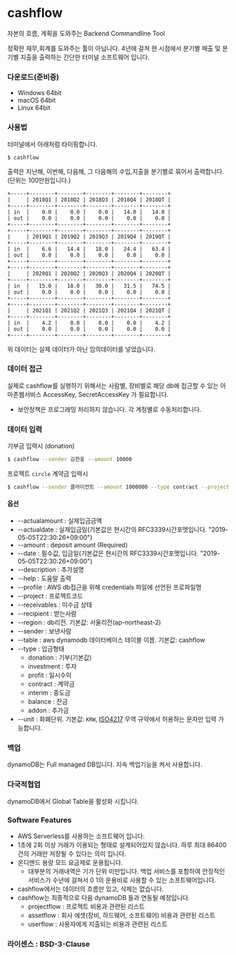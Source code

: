 # cashflow
자본의 흐름, 계획을 도와주는 Backend Commandline Tool

정확한 재무,회계를 도와주는 툴이 아닙니다.
4년에 걸쳐 현 시점에서 분기별 매출 및 분기별 지출을 출력하는 간단한 터미널 소프트웨어 입니다.

### 다운로드(준비중)
- Windows 64bit
- macOS 64bit
- Linux 64bit

### 사용법
터미널에서 아래처럼 타이핑합니다.
```
$ cashflow
```

출력은 지난해, 이번해, 다음해, 그 다음해의 수입,지출을 분기별로 묶어서 출력합니다.
(단위는 100만원입니다.)
```
+-----+--------+--------+--------+--------+--------+
|     | 2018Q1 | 2018Q2 | 2018Q3 | 2018Q4 | 2018QT |
+-----+--------+--------+--------+--------+--------+
| in  |    0.0 |    0.0 |    0.0 |   14.0 |   14.0 |
| out |    0.0 |    0.0 |    0.0 |    0.0 |    0.0 |
+-----+--------+--------+--------+--------+--------+
+-----+--------+--------+--------+--------+--------+
|     | 2019Q1 | 2019Q2 | 2019Q3 | 2019Q4 | 2019QT |
+-----+--------+--------+--------+--------+--------+
| in  |    6.6 |   14.4 |   18.0 |   24.4 |   63.4 |
| out |    0.0 |    0.0 |    0.0 |    0.0 |    0.0 |
+-----+--------+--------+--------+--------+--------+
+-----+--------+--------+--------+--------+--------+
|     | 2020Q1 | 2020Q2 | 2020Q3 | 2020Q4 | 2020QT |
+-----+--------+--------+--------+--------+--------+
| in  |   15.0 |   18.0 |   30.0 |   31.5 |   74.5 |
| out |    0.0 |    0.0 |    0.0 |    0.0 |    0.0 |
+-----+--------+--------+--------+--------+--------+
+-----+--------+--------+--------+--------+--------+
|     | 2021Q1 | 2021Q2 | 2021Q3 | 2021Q4 | 2021QT |
+-----+--------+--------+--------+--------+--------+
| in  |    4.2 |    0.0 |    0.0 |    0.0 |    4.2 |
| out |    0.0 |    0.0 |    0.0 |    0.0 |    0.0 |
+-----+--------+--------+--------+--------+--------+
```

위 데이터는 실제 데이터가 아닌 임의데이터를 넣었습니다.

### 데이터 접근
실제로 cashflow를 실행하기 위해서는 사람별, 장비별로 해당 db에 접근할 수 있는 아마존웹서비스 AccessKey, SecretAccessKey 가 필요합니다.

- 보안정책은 프로그래밍 처리하지 않습니다. 각 계정별로 수동처리합니다.

### 데이터 입력

기부금 입력시 (donation)

```bash
$ cashflow --sender 김한웅 --amount 10000
```

프로젝트 `circle` 계약금 입력시
```bash
$ cashflow --sender 클라이언트 --amount 1000000 --type contract --project circle
```

#### 옵션
- --actualamount : 실제입금금액
- --actualdate : 실제입금일(기본값은 현시간의 RFC3339시간포멧입니다. "2019-05-05T22:30:26+09:00")
- --amount : deposit amount (Required)
- --date : 필수값, 입금일(기본값은 현시간의 RFC3339시간포멧입니다. "2019-05-05T22:30:26+09:00")
- --description : 추가설명
- --help : 도움말 출력
- --profile : AWS db접근을 위해 credentials 파일에 선언된 프로파일명
- --project : 프로젝트코드
- --receivables : 미수금 상태
- --recipient : 받는사람
- --region : db리전. 기본값: 서울리전(ap-northeast-2)
- --sender : 보낸사람
- --table : aws dynamodb 데이터베이스 테이블 이름. 기본값: cashflow
- --type : 입금형태
	- donation : 기부(기본값)
	- investment : 투자
	- profit : 일시수익
	- contract : 계약금
	- interim : 중도금
	- balance : 잔금
	- addon : 추가금
- --unit : 화폐단위. 기본값: `KRW`, [ISO4217](https://en.wikipedia.org/wiki/ISO_4217) 무역 규약에서 허용하는 문자만 입력 가능합니다.

### 백업
dynamoDB는 Full managed DB입니다. 지속 백업기능을 켜서 사용합니다.

### 다국적협업
dynamoDB에서 Global Table을 활성화 시킵니다.

### Software Features
- AWS Serverless를 사용하는 소프트웨어 입니다.
- 1초에 2회 이상 거래가 이용되는 형태로 설계되어있지 않습니다. 하루 최대 86400건의 거래만 저장될 수 있다는 의미 입니다.
- 온디멘드 용량 모드 요금제로 운용됩니다.
	- 대부분의 거래내역은 기가 단위 미만입니다. 백업 서비스를 포함하여 안정적인 서비스가 수년에 걸쳐서 $0~$1의 운용비로 사용할 수 있는 소프트웨어입니다.
- cashflow에서는 데이터의 흐름만 있고, 삭제는 없습니다.
- cashflow는 최종적으로 다음 dynamoDB 들과 연동될 예정입니다.
    - projectflow : 프로젝트 비용과 관련된 리스트
	- assetflow : 회사 에셋(장비, 하드웨어, 소프트웨어) 비용과 관련된 리스트
	- userflow : 사용자에게 지출되는 비용과 관련된 리스트

### 라이센스 : BSD-3-Clause